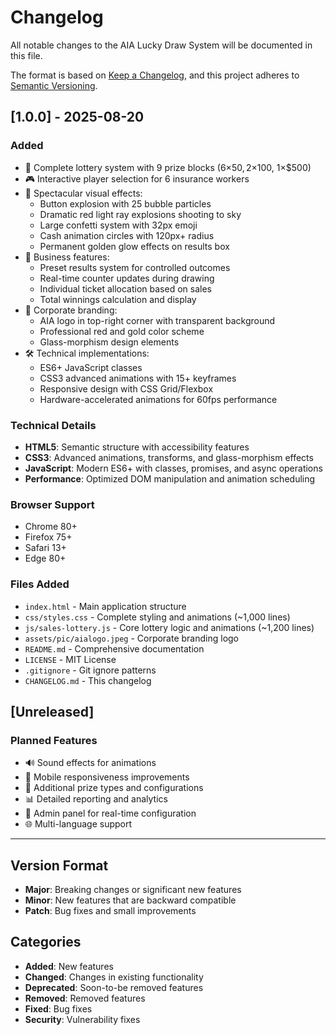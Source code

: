 # Changelog

All notable changes to the AIA Lucky Draw System will be documented in this file.

The format is based on [Keep a Changelog](https://keepachangelog.com/en/1.0.0/),
and this project adheres to [Semantic Versioning](https://semver.org/spec/v2.0.0.html).

## [1.0.0] - 2025-08-20

### Added
- 🎰 Complete lottery system with 9 prize blocks (6×$50, 2×$100, 1×$500)
- 🎮 Interactive player selection for 6 insurance workers
- 🎨 Spectacular visual effects:
  - Button explosion with 25 bubble particles
  - Dramatic red light ray explosions shooting to sky
  - Large confetti system with 32px emoji
  - Cash animation circles with 120px+ radius
  - Permanent golden glow effects on results box
- 💼 Business features:
  - Preset results system for controlled outcomes
  - Real-time counter updates during drawing
  - Individual ticket allocation based on sales
  - Total winnings calculation and display
- 🏢 Corporate branding:
  - AIA logo in top-right corner with transparent background
  - Professional red and gold color scheme
  - Glass-morphism design elements
- 🛠️ Technical implementations:
  - ES6+ JavaScript classes
  - CSS3 advanced animations with 15+ keyframes
  - Responsive design with CSS Grid/Flexbox
  - Hardware-accelerated animations for 60fps performance

### Technical Details
- **HTML5**: Semantic structure with accessibility features
- **CSS3**: Advanced animations, transforms, and glass-morphism effects
- **JavaScript**: Modern ES6+ with classes, promises, and async operations
- **Performance**: Optimized DOM manipulation and animation scheduling

### Browser Support
- Chrome 80+
- Firefox 75+
- Safari 13+
- Edge 80+

### Files Added
- `index.html` - Main application structure
- `css/styles.css` - Complete styling and animations (~1,000 lines)
- `js/sales-lottery.js` - Core lottery logic and animations (~1,200 lines)
- `assets/pic/aialogo.jpeg` - Corporate branding logo
- `README.md` - Comprehensive documentation
- `LICENSE` - MIT License
- `.gitignore` - Git ignore patterns
- `CHANGELOG.md` - This changelog

## [Unreleased]

### Planned Features
- 🔊 Sound effects for animations
- 📱 Mobile responsiveness improvements
- 🎯 Additional prize types and configurations
- 📊 Detailed reporting and analytics
- 🔧 Admin panel for real-time configuration
- 🌐 Multi-language support

---

## Version Format

- **Major**: Breaking changes or significant new features
- **Minor**: New features that are backward compatible
- **Patch**: Bug fixes and small improvements

## Categories

- **Added**: New features
- **Changed**: Changes in existing functionality
- **Deprecated**: Soon-to-be removed features
- **Removed**: Removed features
- **Fixed**: Bug fixes
- **Security**: Vulnerability fixes
